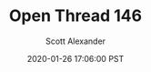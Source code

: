 ---
layout: podcast
title: "Open Thread 146"
author: Scott Alexander
description: https://slatestarcodex.com/2020/01/26/open-thread-146/
date: 2020-01-26 17:06:00 PST
length: 432003
duration: 108
guid: open-thread-146
---
